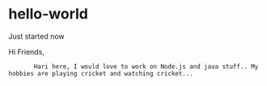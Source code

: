 # hello-world
Just started now

Hi Friends,

           Hari here, I would love to work on Node.js and java stuff.. My hobbies are playing cricket and watching cricket...
